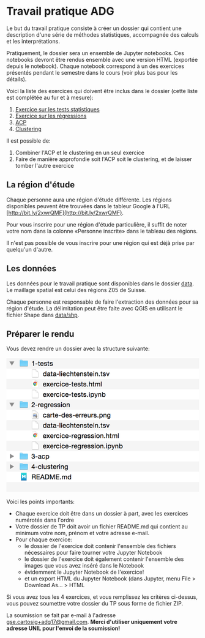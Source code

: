 # Travail pratique ADG

Le but du travail pratique consiste à créer un dossier qui contient une description d'une série de méthodes statistiques, accompagnée des calculs et les interprétations.

Pratiquement, le dossier sera un ensemble de Jupyter notebooks. Ces notebooks devront être rendus ensemble avec une version HTML (exportée depuis le notebook). Chaque notebook correspond à un des exercices présentés pendant le semestre dans le cours (voir plus bas pour les détails).

Voici la liste des exercices qui doivent être inclus dans le dossier (cette liste est complétée au fur et à mesure):

1. [Exercice sur les tests statistiques](../17-tests-statistiques/exercice-tests-statistiques.md)
2. [Exercice sur les régressions](../26-glm/4-exercice-regression.md)
3. [ACP](../30-acp)
4. [Clustering](../40-clustering)

Il est possible de:

1. Combiner l'ACP et le clustering en un seul exercice
2. Faire de manière approfondie soit l'ACP soit le clustering, et de laisser tomber l'autre exercice


## La région d'étude

Chaque personne aura une région d'étude différente. Les régions disponibles peuvent être trouvées dans le tableur Google à l'URL [http://bit.ly/2xwrQMF](http://bit.ly/2xwrQMF).

Pour vous inscrire pour une région d'étude particulière, il suffit de noter votre nom dans la colonne «Personne inscrite» dans le tableau des régions.

Il n'est pas possible de vous inscrire pour une région qui est déjà prise par quelqu'un d'autre.

## Les données

Les données pour le travail pratique sont disponibles dans le dossier [data](../data). Le maillage spatial est celui des régions Z05 de Suisse.

Chaque personne est responsable de faire l'extraction des données pour sa région d'étude. La délimitation peut être faite avec QGIS en utilisant le fichier Shape dans [data/shp](../data/shp).


## Préparer le rendu

Vous devez rendre un dossier avec la structure suivante:

![](figures/structure-dossier-rendu.png)

Voici les points importants:

- Chaque exercice doit être dans un dossier à part, avec les exercices numérotés dans l'ordre
- Votre dossier de TP doit avoir un fichier README.md qui contient au minimum votre nom, prénom et votre adresse e-mail.
- Pour chaque exercice:
	- le dossier de l'exercice doit contenir l'ensemble des fichiers nécessaires pour faire tourner votre Jupyter Notebook
	- le dossier de l'exercice doit également contenir l'ensemble des images que vous avez inséré dans le Notebook
	- évidemment le Jupyter Notebook de l'exercice!
	- et un export HTML du Jupyter Notebook (dans Jupyter, menu File > Download As... > HTML

Si vous avez tous les 4 exercices, et vous remplissez les critères ci-dessus, vous pouvez soumettre votre dossier du TP sous forme de fichier ZIP. 

La soumission se fait par e-mail à l'adresse [gse.cartosig+adg17@gmail.com](mailto:gse.cartosig+adg17@gmail.com). **Merci d'utiliser uniquement votre adresse UNIL pour l'envoi de la soumission!**
